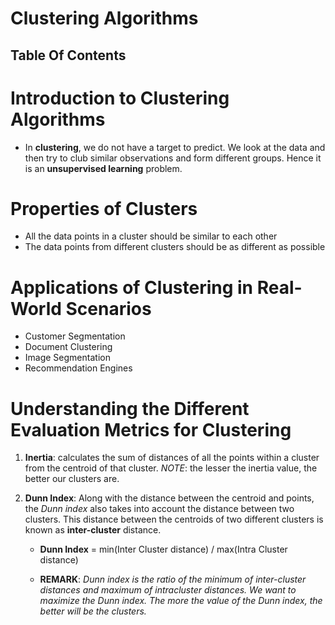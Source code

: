 # Clustering Algorithms

## Table Of Contents

# Introduction to Clustering Algorithms

- In **clustering**, we do not have a target to predict. We look at the data and then try to club similar observations and form different groups. Hence it is an **unsupervised learning** problem.

# Properties of Clusters

- All the data points in a cluster should be similar to each other
- The data points from different clusters should be as different as possible

# Applications of Clustering in Real-World Scenarios

- Customer Segmentation
- Document Clustering
- Image Segmentation
- Recommendation Engines

# Understanding the Different Evaluation Metrics for Clustering

1. **Inertia**: calculates the sum of distances of all the points within a cluster from the centroid of that cluster. _NOTE_: the lesser the inertia value, the better our clusters are.

2. **Dunn Index**: Along with the distance between the centroid and points, the _Dunn index_ also takes into account the distance between two clusters. This distance between the centroids of two different clusters is known as **inter-cluster** distance.

   - **Dunn Index** = min(Inter Cluster distance) / max(Intra Cluster distance)

   - **REMARK**: _Dunn index is the ratio of the minimum of inter-cluster distances and maximum of intracluster distances. We want to maximize the Dunn index. The more the value of the Dunn index, the better will be the clusters._
